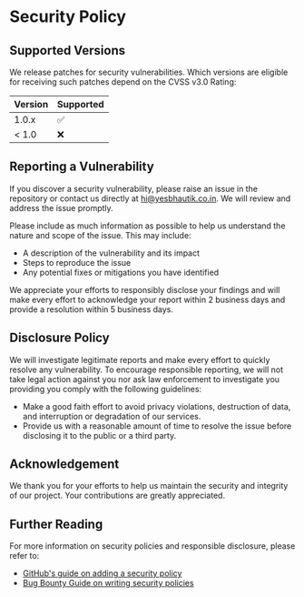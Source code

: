 # Security Policy

## Supported Versions

We release patches for security vulnerabilities. Which versions are eligible for receiving such patches depend on the CVSS v3.0 Rating:

| Version | Supported          |
| ------- | ------------------ |
| 1.0.x   | :white_check_mark: |
| < 1.0   | :x:                |

## Reporting a Vulnerability

If you discover a security vulnerability, please raise an issue in the repository or contact us directly at [hi@yesbhautik.co.in](mailto:hi@yesbhautik.co.in). We will review and address the issue promptly.

Please include as much information as possible to help us understand the nature and scope of the issue. This may include:

- A description of the vulnerability and its impact
- Steps to reproduce the issue
- Any potential fixes or mitigations you have identified

We appreciate your efforts to responsibly disclose your findings and will make every effort to acknowledge your report within 2 business days and provide a resolution within 5 business days.

## Disclosure Policy

We will investigate legitimate reports and make every effort to quickly resolve any vulnerability. To encourage responsible reporting, we will not take legal action against you nor ask law enforcement to investigate you providing you comply with the following guidelines:

- Make a good faith effort to avoid privacy violations, destruction of data, and interruption or degradation of our services.
- Provide us with a reasonable amount of time to resolve the issue before disclosing it to the public or a third party.

## Acknowledgement

We thank you for your efforts to help us maintain the security and integrity of our project. Your contributions are greatly appreciated.

## Further Reading

For more information on security policies and responsible disclosure, please refer to:

- [GitHub's guide on adding a security policy](https://docs.github.com/en/code-security/getting-started/adding-a-security-policy-to-your-repository)
- [Bug Bounty Guide on writing security policies](https://bugbountyguide.com/programs/writing-security-policies.html)
